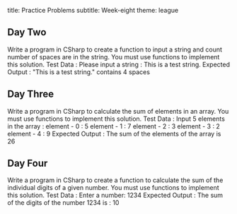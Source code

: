 title: Practice Problems
subtitle: Week-eight
theme: league



## Day Two

Write a program in CSharp to create a function to input a string and count number of spaces are in the string. You must use functions to implement this solution.
Test Data : 
Please input a string : This is a test string. 
Expected Output : 
"This is a test string." contains 4 spaces

## Day Three

Write a program in CSharp to calculate the sum of elements in an array. You must use functions to implement this solution.
Test Data : 
Input 5 elements in the array : 
element - 0 : 5 
element - 1 : 7 
element - 2 : 3 
element - 3 : 2 
element - 4 : 9 
Expected Output : 
The sum of the elements of the array is 26

## Day Four

Write a program in CSharp to create a function to calculate the sum of the individual digits of a given number. You must use functions to implement this solution.
Test Data : 
Enter a number: 1234 
Expected Output : 
The sum of the digits of the number 1234 is : 10